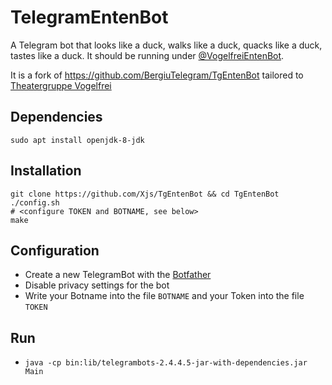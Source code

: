 # TelegramEntenBot
A Telegram bot that looks like a duck, walks like a duck, quacks like a duck, tastes like a duck. It should be running under [@VogelfreiEntenBot](https://t.me/VogelfreiEntenBot).

It is a fork of https://github.com/BergiuTelegram/TgEntenBot tailored to [Theatergruppe Vogelfrei](http://vogelfrei.in-hd.de)

## Dependencies
```
sudo apt install openjdk-8-jdk
```

## Installation
```shell
git clone https://github.com/Xjs/TgEntenBot && cd TgEntenBot
./config.sh
# <configure TOKEN and BOTNAME, see below>
make
```

## Configuration
- Create a new TelegramBot with the [Botfather](https://telegram.me/botfather)
- Disable privacy settings for the bot
- Write your Botname into the file `BOTNAME` and your Token into the file `TOKEN`

## Run
- `java -cp bin:lib/telegrambots-2.4.4.5-jar-with-dependencies.jar Main`
